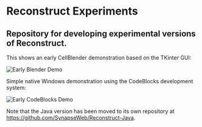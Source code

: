 # Reconstruct Experiments
## Repository for developing experimental versions of Reconstruct.

This shows an early CellBlender demonstration based on the TKinter GUI:

![Early Blender Demo](blender/Screenshot_02172018_024856AM.png?raw=true "Early Blender Demo")

Simple native Windows demonstration using the CodeBlocks development system:

![Early CodeBlocks Demo](codeblocks/OpenGLTest.png?raw=true "Early CodeBlocks Demo")

Note that the Java version has been moved to its own repository at https://github.com/SynapseWeb/Reconstruct-Java.

